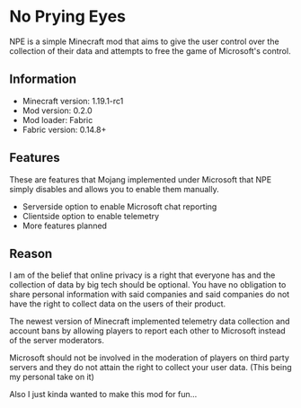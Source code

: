 # No Prying Eyes
NPE is a simple Minecraft mod that aims to give the user control over the collection of their data and attempts to free the game of Microsoft's control.

## Information

- Minecraft version: 1.19.1-rc1
- Mod version: 0.2.0
- Mod loader: Fabric
- Fabric version: 0.14.8+

## Features
These are features that Mojang implemented under Microsoft that NPE simply disables and
allows you to enable them manually.

- Serverside option to enable Microsoft chat reporting
- Clientside option to enable telemetry
- More features planned

## Reason

I am of the belief that online privacy is a right that everyone has and
the collection of data by big tech should be optional. You have no obligation to share personal
information with said companies and said companies do not have the right to collect data on the users of their product.

The newest version of Minecraft implemented telemetry data collection and account bans by allowing players
to report each other to Microsoft instead of the server moderators.

Microsoft should not be involved in the moderation of players on third party servers and they do not attain
the right to collect your user data. (This being my personal take on it)

Also I just kinda wanted to make this mod for fun...
